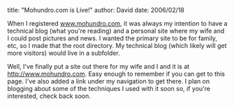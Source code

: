
title: "Mohundro.com is Live!"
author: David
date: 2006/02/18

<P>When I registered <A href="http://www.mohundro.com">www.mohundro.com</A>, it was always my intention to have a technical blog (what you're reading) and a personal site where my wife and I could post pictures and news. I wanted the primary site to be for family, etc, so I made that the root directory. My technical blog (which likely will get more visitors) would live in a subfolder.</P>
<P>Well, I've finally put a site out there for my wife and I and it is at <A href="http://www.mohundro.com">http://www.mohundro.com</A>. Easy enough to remember if you can get to this page. I've also added a link under my navigation to get there. I plan on blogging about some of the techniques I used with it soon so, if you're interested, check back soon.</P>
